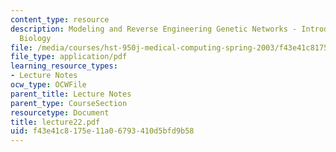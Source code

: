 ```yaml
---
content_type: resource
description: Modeling and Reverse Engineering Genetic Networks - Introduction to Systems
  Biology
file: /media/courses/hst-950j-medical-computing-spring-2003/f43e41c8175e11a06793410d5bfd9b58_lecture22.pdf
file_type: application/pdf
learning_resource_types:
- Lecture Notes
ocw_type: OCWFile
parent_title: Lecture Notes
parent_type: CourseSection
resourcetype: Document
title: lecture22.pdf
uid: f43e41c8-175e-11a0-6793-410d5bfd9b58
---
```


